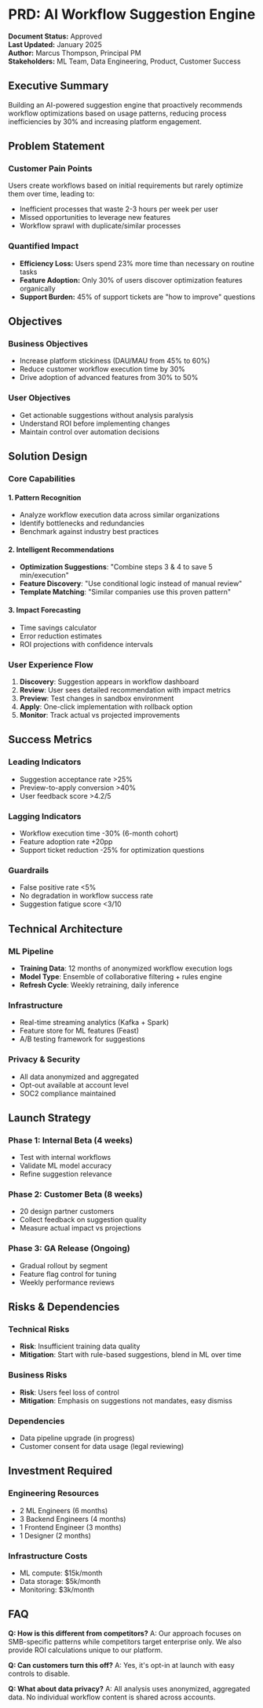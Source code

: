 # PRD: AI Workflow Suggestion Engine

**Document Status:** Approved  
**Last Updated:** January 2025  
**Author:** Marcus Thompson, Principal PM  
**Stakeholders:** ML Team, Data Engineering, Product, Customer Success

## Executive Summary

Building an AI-powered suggestion engine that proactively recommends workflow optimizations based on usage patterns, reducing process inefficiencies by 30% and increasing platform engagement.

## Problem Statement

### Customer Pain Points
Users create workflows based on initial requirements but rarely optimize them over time, leading to:
- Inefficient processes that waste 2-3 hours per week per user
- Missed opportunities to leverage new features
- Workflow sprawl with duplicate/similar processes

### Quantified Impact
- **Efficiency Loss:** Users spend 23% more time than necessary on routine tasks
- **Feature Adoption:** Only 30% of users discover optimization features organically  
- **Support Burden:** 45% of support tickets are "how to improve" questions

## Objectives

### Business Objectives
- Increase platform stickiness (DAU/MAU from 45% to 60%)
- Reduce customer workflow execution time by 30%
- Drive adoption of advanced features from 30% to 50%

### User Objectives
- Get actionable suggestions without analysis paralysis
- Understand ROI before implementing changes
- Maintain control over automation decisions

## Solution Design

### Core Capabilities

#### 1. Pattern Recognition
- Analyze workflow execution data across similar organizations
- Identify bottlenecks and redundancies
- Benchmark against industry best practices

#### 2. Intelligent Recommendations
- **Optimization Suggestions**: "Combine steps 3 & 4 to save 5 min/execution"
- **Feature Discovery**: "Use conditional logic instead of manual review"
- **Template Matching**: "Similar companies use this proven pattern"

#### 3. Impact Forecasting
- Time savings calculator
- Error reduction estimates
- ROI projections with confidence intervals

### User Experience Flow

1. **Discovery**: Suggestion appears in workflow dashboard
2. **Review**: User sees detailed recommendation with impact metrics
3. **Preview**: Test changes in sandbox environment
4. **Apply**: One-click implementation with rollback option
5. **Monitor**: Track actual vs projected improvements

## Success Metrics

### Leading Indicators
- Suggestion acceptance rate >25%
- Preview-to-apply conversion >40%
- User feedback score >4.2/5

### Lagging Indicators  
- Workflow execution time -30% (6-month cohort)
- Feature adoption rate +20pp
- Support ticket reduction -25% for optimization questions

### Guardrails
- False positive rate <5%
- No degradation in workflow success rate
- Suggestion fatigue score <3/10

## Technical Architecture

### ML Pipeline
- **Training Data**: 12 months of anonymized workflow execution logs
- **Model Type**: Ensemble of collaborative filtering + rules engine
- **Refresh Cycle**: Weekly retraining, daily inference

### Infrastructure
- Real-time streaming analytics (Kafka + Spark)
- Feature store for ML features (Feast)
- A/B testing framework for suggestions

### Privacy & Security
- All data anonymized and aggregated
- Opt-out available at account level
- SOC2 compliance maintained

## Launch Strategy

### Phase 1: Internal Beta (4 weeks)
- Test with internal workflows
- Validate ML model accuracy
- Refine suggestion relevance

### Phase 2: Customer Beta (8 weeks)
- 20 design partner customers
- Collect feedback on suggestion quality
- Measure actual impact vs projections

### Phase 3: GA Release (Ongoing)
- Gradual rollout by segment
- Feature flag control for tuning
- Weekly performance reviews

## Risks & Dependencies

### Technical Risks
- **Risk**: Insufficient training data quality
- **Mitigation**: Start with rule-based suggestions, blend in ML over time

### Business Risks
- **Risk**: Users feel loss of control
- **Mitigation**: Emphasis on suggestions not mandates, easy dismiss

### Dependencies
- Data pipeline upgrade (in progress)
- Customer consent for data usage (legal reviewing)

## Investment Required

### Engineering Resources
- 2 ML Engineers (6 months)
- 3 Backend Engineers (4 months)  
- 1 Frontend Engineer (3 months)
- 1 Designer (2 months)

### Infrastructure Costs
- ML compute: $15k/month
- Data storage: $5k/month
- Monitoring: $3k/month

## FAQ

**Q: How is this different from competitors?**
A: Our approach focuses on SMB-specific patterns while competitors target enterprise only. We also provide ROI calculations unique to our platform.

**Q: Can customers turn this off?**
A: Yes, it's opt-in at launch with easy controls to disable.

**Q: What about data privacy?**
A: All analysis uses anonymized, aggregated data. No individual workflow content is shared across accounts.
